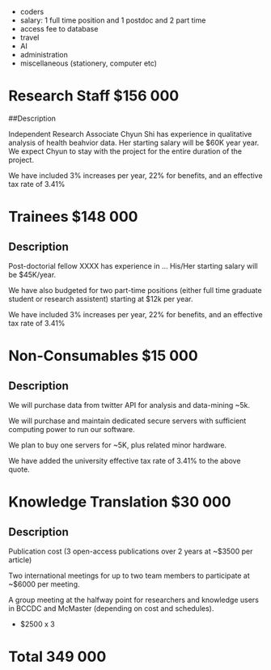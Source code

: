 - coders
- salary:  1 full time position and 1 postdoc and 2 part time
- access fee to database
- travel 
- AI 
- administration
- miscellaneous (stationery, computer etc)

# Research Staff $156 000

##Description 

Independent Research Associate Chyun Shi has experience in qualitative analysis of health beahvior data. 
Her starting salary will be $60K year year.
We expect Chyun to stay with the project for the entire duration of the project.

We have included 3% increases per year, 22% for benefits, and an effective tax rate of 3.41%

# Trainees $148 000

## Description

Post-doctorial fellow XXXX has experience in ... 
His/Her starting salary will be $45K/year. 

We have also budgeted for two part-time positions (either full time graduate student or research assistent) starting at $12k per year. 

We have included 3% increases per year, 22% for benefits, and an effective tax rate of 3.41%

# Non-Consumables $15 000 

## Description

We will purchase data from twitter API for analysis and data-mining ~5k.

We will purchase and maintain dedicated secure servers with sufficient computing power to run our software.

We plan to buy one servers for ~5K, plus related minor hardware.

We have added the university effective tax rate of 3.41% to the above quote.

# Knowledge Translation $30 000

## Description

Publication cost (3 open-access publications over 2 years at ~$3500 per article)

Two international meetings for up to two team members to participate at ~$6000 per meeting.

A group meeting at the halfway point for researchers and knowledge users in BCCDC and McMaster (depending on cost and schedules).
* $2500 x 3

# Total 349 000
